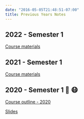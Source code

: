 ```yaml
---
date: "2016-05-05T21:48:51-07:00"
title: Previous Years Notes
---
```


## 2022 - Semester 1

[Course materials](/schedule/schedule2022.html)


## 2021 - Semester 1

[Course materials](/schedule/schedule2021.html)

## 2020 -  Semester 1 🦠 😷

[Course outline - 2020](/CO/2020ASP46020.pdf)

[Slides](/slides/2020s1.html)